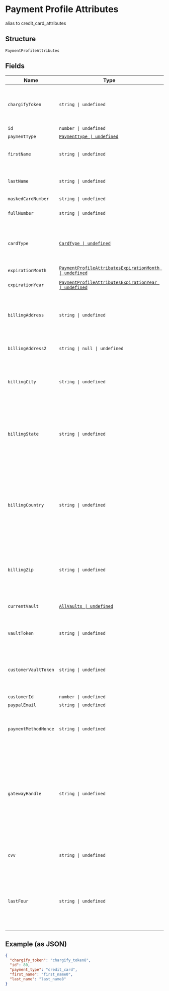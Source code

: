 
# Payment Profile Attributes

alias to credit_card_attributes

## Structure

`PaymentProfileAttributes`

## Fields

| Name | Type | Tags | Description |
|  --- | --- | --- | --- |
| `chargifyToken` | `string \| undefined` | Optional | (Optional) Token received after sending billing information using chargify.js. This token must be passed as a sole attribute of `payment_profile_attributes` (i.e. tok_9g6hw85pnpt6knmskpwp4ttt) |
| `id` | `number \| undefined` | Optional | - |
| `paymentType` | [`PaymentType \| undefined`](../../doc/models/payment-type.md) | Optional | - |
| `firstName` | `string \| undefined` | Optional | (Optional) First name on card or bank account. If omitted, the first_name from customer attributes will be used. |
| `lastName` | `string \| undefined` | Optional | (Optional) Last name on card or bank account. If omitted, the last_name from customer attributes will be used. |
| `maskedCardNumber` | `string \| undefined` | Optional | - |
| `fullNumber` | `string \| undefined` | Optional | The full credit card number (string representation, i.e. 5424000000000015) |
| `cardType` | [`CardType \| undefined`](../../doc/models/card-type.md) | Optional | (Optional, used only for Subscription Import) If you know the card type (i.e. Visa, MC, etc) you may supply it here so that we may display the card type in the UI. |
| `expirationMonth` | [`PaymentProfileAttributesExpirationMonth \| undefined`](../../doc/models/containers/payment-profile-attributes-expiration-month.md) | Optional | This is a container for one-of cases. |
| `expirationYear` | [`PaymentProfileAttributesExpirationYear \| undefined`](../../doc/models/containers/payment-profile-attributes-expiration-year.md) | Optional | This is a container for one-of cases. |
| `billingAddress` | `string \| undefined` | Optional | (Optional, may be required by your product configuration or gateway settings) The credit card or bank account billing street address (i.e. 123 Main St.). This value is merely passed through to the payment gateway. |
| `billingAddress2` | `string \| null \| undefined` | Optional | (Optional) Second line of the customer’s billing address i.e. Apt. 100 |
| `billingCity` | `string \| undefined` | Optional | (Optional, may be required by your product configuration or gateway settings) The credit card or bank account billing address city (i.e. “Boston”). This value is merely passed through to the payment gateway. |
| `billingState` | `string \| undefined` | Optional | (Optional, may be required by your product configuration or gateway settings) The credit card or bank account billing address state (i.e. MA). This value is merely passed through to the payment gateway. This must conform to the [ISO_3166-1](https://en.wikipedia.org/wiki/ISO_3166-1#Current_codes) in order to be valid for tax locale purposes. |
| `billingCountry` | `string \| undefined` | Optional | (Optional, may be required by your product configuration or gateway settings) The credit card or bank account billing address country, required in [ISO_3166-1 alpha-2](https://en.wikipedia.org/wiki/ISO_3166-1_alpha-2) format (i.e. “US”). This value is merely passed through to the payment gateway. Some gateways require country codes in a specific format. Please check your gateway’s documentation. If creating an ACH subscription, only US is supported at this time. |
| `billingZip` | `string \| undefined` | Optional | (Optional, may be required by your product configuration or gateway settings) The credit card or bank account billing address zip code (i.e. 12345). This value is merely passed through to the payment gateway. |
| `currentVault` | [`AllVaults \| undefined`](../../doc/models/all-vaults.md) | Optional | (Optional, used only for Subscription Import) The vault that stores the payment profile with the provided vault_token. |
| `vaultToken` | `string \| undefined` | Optional | (Optional, used only for Subscription Import) The “token” provided by your vault storage for an already stored payment profile |
| `customerVaultToken` | `string \| undefined` | Optional | (Optional, used only for Subscription Import) (only for Authorize.Net CIM storage or Square) The customerProfileId for the owner of the customerPaymentProfileId provided as the vault_token |
| `customerId` | `number \| undefined` | Optional | - |
| `paypalEmail` | `string \| undefined` | Optional | - |
| `paymentMethodNonce` | `string \| undefined` | Optional | (Required for Square unless importing with vault_token and customer_vault_token) The nonce generated by the Square Javascript library (SqPaymentForm) |
| `gatewayHandle` | `string \| undefined` | Optional | (Optional) This attribute is only available if MultiGateway feature is enabled for your Site. This feature is in the Private Beta currently. gateway_handle is used to directly select a gateway where a payment profile will be stored in. Every connected gateway must have a unique gateway handle specified. Read [Multigateway description](https://chargify.zendesk.com/hc/en-us/articles/4407761759643#connecting-with-multiple-gateways) to learn more about new concepts that MultiGateway introduces and the default behavior when this attribute is not passed. |
| `cvv` | `string \| undefined` | Optional | (Optional, may be required by your gateway settings) The 3- or 4-digit Card Verification Value. This value is merely passed through to the payment gateway. |
| `lastFour` | `string \| undefined` | Optional | (Optional, used only for Subscription Import) If you have the last 4 digits of the credit card number, you may supply them here so that we may create a masked card number (i.e. XXXX-XXXX-XXXX-1234) for display in the UI. Last 4 digits are required for refunds in Auth.Net. |

## Example (as JSON)

```json
{
  "chargify_token": "chargify_token8",
  "id": 80,
  "payment_type": "credit_card",
  "first_name": "first_name0",
  "last_name": "last_name8"
}
```

